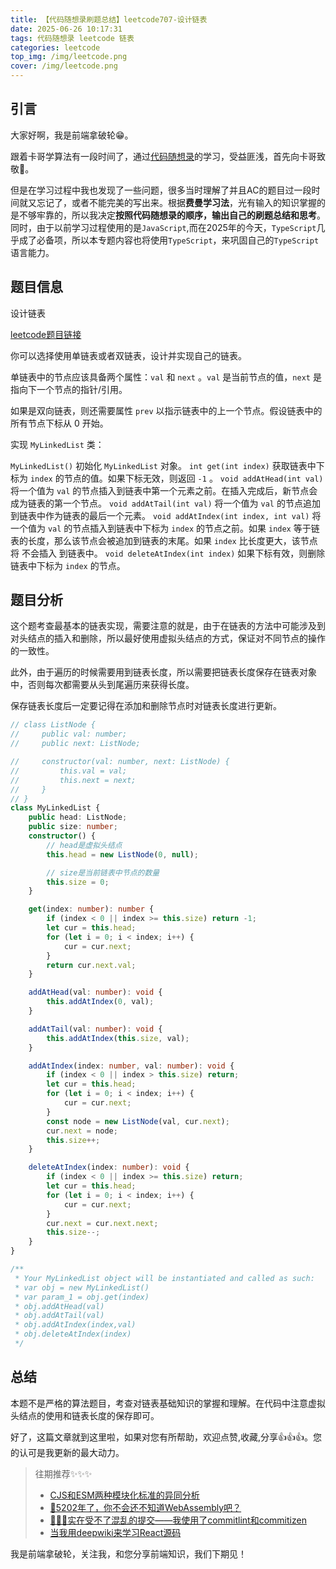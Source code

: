 ```yaml
---
title: 【代码随想录刷题总结】leetcode707-设计链表
date: 2025-06-26 10:17:31
tags: 代码随想录 leetcode 链表
categories: leetcode
top_img: /img/leetcode.png
cover: /img/leetcode.png
---
```

## 引言

大家好啊，我是前端拿破轮😁。

跟着卡哥学算法有一段时间了，通过[代码随想录](https://programmercarl.com/)的学习，受益匪浅，首先向卡哥致敬🫡。

但是在学习过程中我也发现了一些问题，很多当时理解了并且AC的题目过一段时间就又忘记了，或者不能完美的写出来。根据**费曼学习法**，光有输入的知识掌握的是不够牢靠的，所以我决定**按照代码随想录的顺序，输出自己的刷题总结和思考**。同时，由于以前学习过程使用的是`JavaScript`,而在2025年的今天，`TypeScript`几乎成了必备项，所以本专题内容也将使用`TypeScript`，来巩固自己的`TypeScript`语言能力。

## 题目信息

设计链表

[leetcode题目链接](https://leetcode.cn/problems/design-linked-list/)

你可以选择使用单链表或者双链表，设计并实现自己的链表。

单链表中的节点应该具备两个属性：`val` 和 `next` 。`val` 是当前节点的值，`next` 是指向下一个节点的指针/引用。

如果是双向链表，则还需要属性 `prev` 以指示链表中的上一个节点。假设链表中的所有节点下标从 0 开始。

实现 `MyLinkedList` 类：

`MyLinkedList()` 初始化 `MyLinkedList` 对象。
`int get(int index)` 获取链表中下标为 `index` 的节点的值。如果下标无效，则返回 `-1` 。
`void addAtHead(int val)` 将一个值为 `val` 的节点插入到链表中第一个元素之前。在插入完成后，新节点会成为链表的第一个节点。
`void addAtTail(int val)` 将一个值为 `val` 的节点追加到链表中作为链表的最后一个元素。
`void addAtIndex(int index, int val)` 将一个值为 `val` 的节点插入到链表中下标为 `index` 的节点之前。如果 `index` 等于链表的长度，那么该节点会被追加到链表的末尾。如果 `index` 比长度更大，该节点将 不会插入 到链表中。
`void deleteAtIndex(int index)` 如果下标有效，则删除链表中下标为 `index` 的节点。

## 题目分析

这个题考查最基本的链表实现，需要注意的就是，由于在链表的方法中可能涉及到对头结点的插入和删除，所以最好使用虚拟头结点的方式，保证对不同节点的操作的一致性。

此外，由于遍历的时候需要用到链表长度，所以需要把链表长度保存在链表对象中，否则每次都需要从头到尾遍历来获得长度。

保存链表长度后一定要记得在添加和删除节点时对链表长度进行更新。

```ts
// class ListNode {
//     public val: number;
//     public next: ListNode;

//     constructor(val: number, next: ListNode) {
//         this.val = val;
//         this.next = next;
//     }
// }
class MyLinkedList {
    public head: ListNode;
    public size: number;
    constructor() {
        // head是虚拟头结点
        this.head = new ListNode(0, null);

        // size是当前链表中节点的数量
        this.size = 0;
    }

    get(index: number): number {
        if (index < 0 || index >= this.size) return -1;
        let cur = this.head;
        for (let i = 0; i < index; i++) {
            cur = cur.next;
        }
        return cur.next.val;
    }

    addAtHead(val: number): void {
        this.addAtIndex(0, val);
    }

    addAtTail(val: number): void {
        this.addAtIndex(this.size, val);
    }

    addAtIndex(index: number, val: number): void {
        if (index < 0 || index > this.size) return;
        let cur = this.head;
        for (let i = 0; i < index; i++) {
            cur = cur.next;
        }
        const node = new ListNode(val, cur.next);
        cur.next = node;
        this.size++;
    }

    deleteAtIndex(index: number): void {
        if (index < 0 || index >= this.size) return;
        let cur = this.head;
        for (let i = 0; i < index; i++) {
            cur = cur.next;
        }
        cur.next = cur.next.next;
        this.size--;
    }
}

/**
 * Your MyLinkedList object will be instantiated and called as such:
 * var obj = new MyLinkedList()
 * var param_1 = obj.get(index)
 * obj.addAtHead(val)
 * obj.addAtTail(val)
 * obj.addAtIndex(index,val)
 * obj.deleteAtIndex(index)
 */
```
## 总结

本题不是严格的算法题目，考查对链表基础知识的掌握和理解。在代码中注意虚拟头结点的使用和链表长度的保存即可。

好了，这篇文章就到这里啦，如果对您有所帮助，欢迎点赞,收藏,分享👍👍👍。您的认可是我更新的最大动力。

> 往期推荐✨✨✨
> - [CJS和ESM两种模块化标准的异同分析](https://juejin.cn/post/7473814041867780130)
> - [🤔5202年了，你不会还不知道WebAssembly吧？](https://juejin.cn/post/7498988293209784374)
> - [🚀🚀🚀实在受不了混乱的提交——我使用了commitlint和commitizen](https://juejin.cn/post/7508919522905522226)
> - [当我用deepwiki来学习React源码](https://juejin.cn/post/7514876424806334504)

我是前端拿破轮，关注我，和您分享前端知识，我们下期见！
